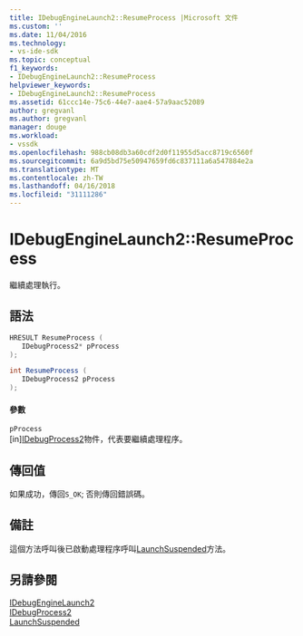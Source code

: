 ```yaml
---
title: IDebugEngineLaunch2::ResumeProcess |Microsoft 文件
ms.custom: ''
ms.date: 11/04/2016
ms.technology:
- vs-ide-sdk
ms.topic: conceptual
f1_keywords:
- IDebugEngineLaunch2::ResumeProcess
helpviewer_keywords:
- IDebugEngineLaunch2::ResumeProcess
ms.assetid: 61ccc14e-75c6-44e7-aae4-57a9aac52089
author: gregvanl
ms.author: gregvanl
manager: douge
ms.workload:
- vssdk
ms.openlocfilehash: 988cb08db3a60cdf2d0f11955d5acc8719c6560f
ms.sourcegitcommit: 6a9d5bd75e50947659fd6c837111a6a547884e2a
ms.translationtype: MT
ms.contentlocale: zh-TW
ms.lasthandoff: 04/16/2018
ms.locfileid: "31111286"
---
```

# <a name="idebugenginelaunch2resumeprocess"></a>IDebugEngineLaunch2::ResumeProcess
繼續處理執行。  
  
## <a name="syntax"></a>語法  
  
```cpp  
HRESULT ResumeProcess (   
   IDebugProcess2* pProcess  
);  
```  
  
```csharp  
int ResumeProcess (   
   IDebugProcess2 pProcess  
);  
```  
  
#### <a name="parameters"></a>參數  
 `pProcess`  
 [in][IDebugProcess2](../../../extensibility/debugger/reference/idebugprocess2.md)物件，代表要繼續處理程序。  
  
## <a name="return-value"></a>傳回值  
 如果成功，傳回`S_OK`; 否則傳回錯誤碼。  
  
## <a name="remarks"></a>備註  
 這個方法呼叫後已啟動處理程序呼叫[LaunchSuspended](../../../extensibility/debugger/reference/idebugenginelaunch2-launchsuspended.md)方法。  
  
## <a name="see-also"></a>另請參閱  
 [IDebugEngineLaunch2](../../../extensibility/debugger/reference/idebugenginelaunch2.md)   
 [IDebugProcess2](../../../extensibility/debugger/reference/idebugprocess2.md)   
 [LaunchSuspended](../../../extensibility/debugger/reference/idebugenginelaunch2-launchsuspended.md)